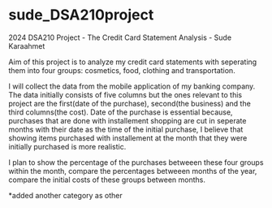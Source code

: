 # sude_DSA210project
2024 DSA210 Project - The Credit Card Statement Analysis - Sude Karaahmet

Aim of this project is to analyze my credit card statements with seperating them into four groups: cosmetics, food, clothing and transportation. 

I will collect the data from the mobile application of my banking company. The data initially consists of five columns but the ones relevant to this project are the first(date of the purchase), second(the business) and the third columns(the cost). Date of the purchase is essential because, purchases that are done with installement shopping are cut in seperate months with their date as the time of the initial purchase, I believe that showing items purchased with installement at the month that they were initially purchased is more realistic. 

I plan to show the percentage of the purchases betweeen these four groups within the month, compare the percentages betweeen months of the year, compare the initial costs of these groups between months. 

*added another category as other
